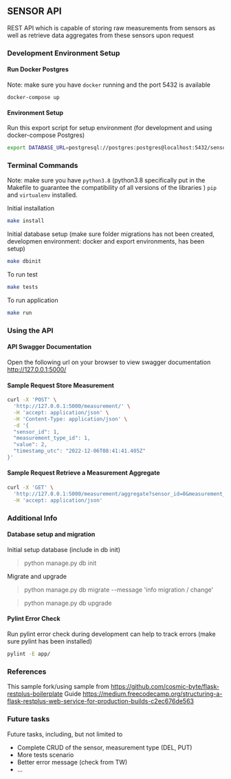## SENSOR API

REST API which is capable of storing raw measurements from sensors as well as retrieve data aggregates from these sensors upon request


### Development Environment Setup

#### Run Docker Postgres
Note: make sure you have `docker` running and the port 5432 is available

```
docker-compose up 
```

#### Environment Setup
Run this export script for setup environment (for development and using docker-compose Postgres)

```bash
export DATABASE_URL=postgresql://postgres:postgres@localhost:5432/sensor_api
```

### Terminal Commands
Note: make sure you have `python3.8` (python3.8 specifically put in the Makefile to guarantee the compatibility of all versions of the libraries  ) `pip` and `virtualenv` installed.

Initial installation

```bash
make install
```

Initial database setup (make sure folder migrations has not been created, developmen environment: docker and export environments, has been setup)

```bash
make dbinit
```

To run test

```bash
make tests
```

To run application

```bash
make run
```


### Using the API

#### API Swagger Documentation
Open the following url on your browser to view swagger documentation
http://127.0.0.1:5000/


#### Sample Request Store Measurement

```bash
curl -X 'POST' \
  'http://127.0.0.1:5000/measurement/' \
  -H 'accept: application/json' \
  -H 'Content-Type: application/json' \
  -d '{
  "sensor_id": 1,
  "measurement_type_id": 1,
  "value": 2,
  "timestamp_utc": "2022-12-06T08:41:41.405Z"
}'
```

#### Sample Request Retrieve a Measurement Aggregate

```bash
curl -X 'GET' \
  'http://127.0.0.1:5000/measurement/aggregate?sensor_id=0&measurement_type_id=0&start_time=2022-12-06T06%3A41%3A41.405Z&end_time=2022-12-06T9%3A41%3A41.405Z&time_split=1h' \
  -H 'accept: application/json'
```


### Additional Info

#### Database setup and migration
Initial setup database (include in db init)
> python manage.py db init

Migrate and upgrade

> python manage.py db migrate --message 'info migration / change'

> python manage.py db upgrade


#### Pylint Error Check
Run pylint error check during development can help to track errors (make sure pylint has been installed)

```bash
pylint -E app/
```


### References
This sample fork/using sample from https://github.com/cosmic-byte/flask-restplus-boilerplate
Guide https://medium.freecodecamp.org/structuring-a-flask-restplus-web-service-for-production-builds-c2ec676de563


### Future tasks
Future tasks, including, but not limited to
- Complete CRUD of the sensor, measurement type (DEL, PUT)
- More tests scenario
- Better error message (check from TW)
- ...
